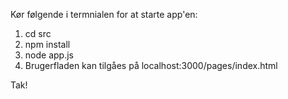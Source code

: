 Kør følgende i termnialen for at starte app'en:

1. cd src
2. npm install
3. node app.js
4. Brugerfladen kan tilgåes på localhost:3000/pages/index.html

Tak!
